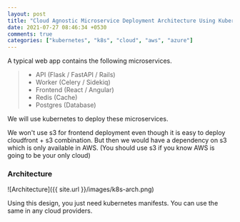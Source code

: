 ```yaml
---
layout: post
title: "Cloud Agnostic Microservice Deployment Architecture Using Kubernetes"
date: 2021-07-27 08:46:34 +0530
comments: true
categories: ["kubernetes", "k8s", "cloud", "aws", "azure"]
---
```


A typical web app contains the following microservices.

> * API (Flask / FastAPI / Rails)
> * Worker (Celery / Sidekiq)
> * Frontend (React / Angular)
> * Redis (Cache)
> * Postgres (Database)

We will use kubernetes to deploy these microservices.

We won't use s3 for frontend deployment even though it is easy to deploy cloudfront + s3 combination.
But then we would have a dependency on s3 which is only available in AWS.
(You should use s3 if you know AWS is going to be your only cloud)

### Architecture ###
![Architecture]({{ site.url }}/images/k8s-arch.png)

Using this design, you just need kubernetes manifests. You can use the same in any cloud providers.

